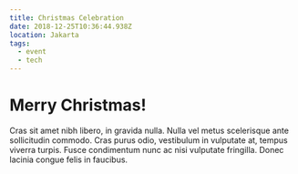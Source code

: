 ```yaml
---
title: Christmas Celebration
date: 2018-12-25T10:36:44.938Z
location: Jakarta
tags:
  - event
  - tech
---
```

# Merry Christmas!

Cras sit amet nibh libero, in gravida nulla. Nulla vel metus scelerisque ante sollicitudin commodo. Cras purus odio, vestibulum in vulputate at, tempus viverra turpis. Fusce condimentum nunc ac nisi vulputate fringilla. Donec lacinia congue felis in faucibus.
